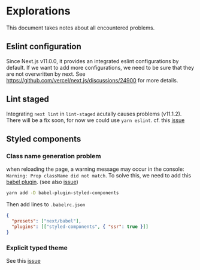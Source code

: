 # Explorations

This document takes notes about all encountered problems.

## Eslint configuration

Since Next.js v11.0.0, it provides an integrated eslint configurations by default. If we want to add more configurations, we need to be sure that they are not overwritten by next. See <https://github.com/vercel/next.js/discussions/24900> for more details.

## Lint staged

Integrating `next lint` in `lint-staged` acutally causes problems (v11.1.2). There will be a fix soon, for now we could use `yarn eslint`. cf. this [issue](https://github.com/vercel/next.js/issues/27997)

## Styled components

### Class name generation problem

when reloading the page, a warning message may occur in the console: `Warning: Prop className did not match`. To solve this, we need to add this [babel plugin](https://styled-components.com/docs/tooling#babel-plugin). (see also [issue](https://github.com/vercel/next.js/issues/7322))

```sh
yarn add -D babel-plugin-styled-components
```

Then add lines to `.babelrc.json`

```json
{
  "presets": ["next/babel"],
  "plugins": [["styled-components", { "ssr": true }]]
}
```

### Explicit typed theme

See this [issue](https://github.com/styled-components/styled-components/issues/1589)
